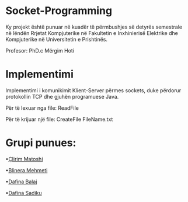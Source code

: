 # Socket-Programming
Ky projekt është punuar në kuadër të përmbushjes së detyrës semestrale në lëndën Rrjetat Kompjuterike në Fakultetin e Inxhinierisë Elektrike dhe Kompjuterike në Universitetin e Prishtinës.

Profesor: PhD.c Mërgim Hoti

# Implementimi
Implementimi i komunikimit Klient-Server përmes sockets, duke përdorur protokollin TCP dhe gjuhën programuese Java.

Për të lexuar nga file: ReadFile

Për të krijuar një file: CreateFile FileName.txt

# Grupi punues:
•[Çlirim Matoshi](https://github.com/Clirim99) 

•[Blinera Mehmeti](https://github.com/blineramehmeti1) 

•[Dafina Balaj](https://github.com/dafinabalaj) 

•[Dafina Sadiku](https://github.com/dafiinaa) 



